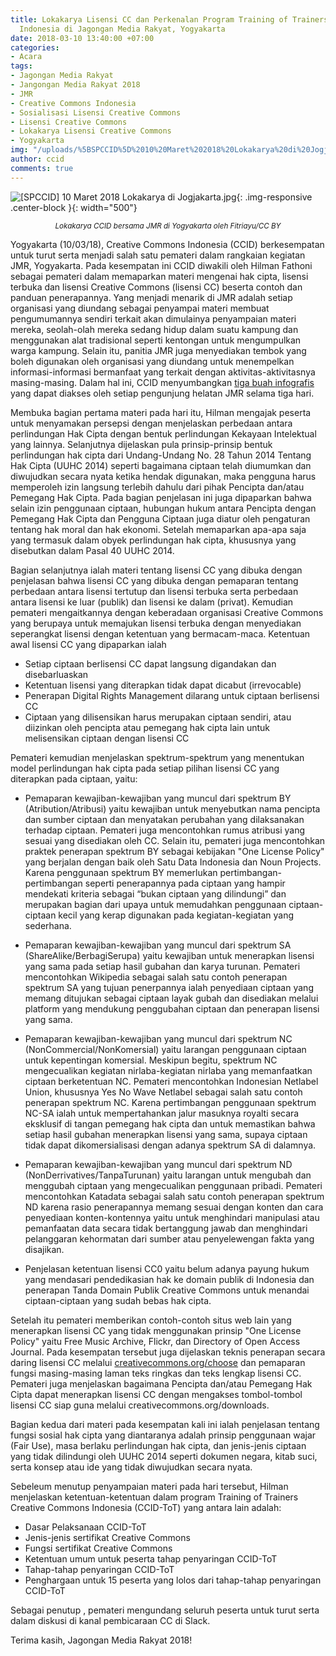 ```yaml
---
title: Lokakarya Lisensi CC dan Perkenalan Program Training of Trainers Creative Commons
  Indonesia di Jagongan Media Rakyat, Yogyakarta
date: 2018-03-10 13:40:00 +07:00
categories:
- Acara
tags:
- Jagongan Media Rakyat
- Jangongan Media Rakyat 2018
- JMR
- Creative Commons Indonesia
- Sosialisasi Lisensi Creative Commons
- Lisensi Creative Commons
- Lokakarya Lisensi Creative Commons
- Yogyakarta
img: "/uploads/%5BSPCCID%5D%2010%20Maret%202018%20Lokakarya%20di%20Jogjakarta.jpg"
author: ccid
comments: true
---
```


![[SPCCID] 10 Maret 2018 Lokakarya di Jogjakarta.jpg](/uploads/%5BSPCCID%5D%2010%20Maret%202018%20Lokakarya%20di%20Jogjakarta.jpg){: .img-responsive .center-block }{: width="500"}<center><small><i> Lokakarya CCID bersama JMR di Yogyakarta oleh Fitriayu/CC BY</i></small></center>

Yogyakarta (10/03/18), Creative Commons Indonesia (CCID)
berkesempatan untuk turut serta menjadi salah satu pemateri dalam rangkaian kegiatan JMR, Yogyakarta. Pada kesempatan ini CCID diwakili oleh Hilman Fathoni sebagai pemateri dalam memaparkan materi mengenai hak cipta, lisensi terbuka dan lisensi Creative Commons (lisensi CC) beserta contoh dan panduan penerapannya. Yang menjadi menarik di JMR adalah setiap organisasi yang diundang sebagai penyampai materi membuat pengumumannya sendiri terkait akan dimulainya penyampaian materi mereka, seolah-olah mereka sedang hidup dalam suatu kampung dan menggunakan alat tradisional seperti kentongan untuk mengumpulkan warga kampung. Selain itu, panitia JMR juga menyediakan tembok yang boleh digunakan oleh organisasi yang diundang untuk menempelkan informasi-informasi bermanfaat yang terkait dengan aktivitas-aktivitasnya masing-masing. Dalam hal ini, CCID menyumbangkan [tiga buah infografis](https://commons.wikimedia.org/wiki/Category:Materi_Komunikasi_Creative_Commons_Indonesia) yang dapat diakses oleh setiap pengunjung helatan JMR selama tiga hari.

Membuka bagian pertama materi pada hari itu, Hilman mengajak peserta untuk menyamakan persepsi dengan menjelaskan perbedaan antara perlindungan Hak Cipta dengan bentuk perlindungan Kekayaan Intelektual yang lainnya. Selanjutnya dijelaskan pula prinsip-prinsip bentuk perlindungan hak cipta dari Undang-Undang No. 28 Tahun 2014 Tentang Hak Cipta (UUHC 2014) seperti bagaimana ciptaan telah diumumkan dan diwujudkan secara nyata ketika hendak digunakan, maka pengguna harus memperoleh izin langsung terlebih dahulu dari pihak Pencipta dan/atau Pemegang Hak Cipta. Pada bagian penjelasan ini juga dipaparkan bahwa selain izin penggunaan ciptaan, hubungan hukum antara Pencipta dengan Pemegang Hak Cipta dan Pengguna Ciptaan juga diatur oleh pengaturan tentang hak moral dan hak ekonomi. Setelah memaparkan apa-apa saja yang termasuk dalam obyek perlindungan hak cipta, khususnya yang disebutkan dalam Pasal 40 UUHC 2014.

Bagian selanjutnya ialah materi tentang lisensi CC yang dibuka dengan penjelasan bahwa lisensi CC yang dibuka dengan pemaparan tentang perbedaan antara lisensi tertutup dan lisensi terbuka serta perbedaan antara lisensi ke luar (publik) dan lisensi ke dalam (privat). Kemudian pemateri mengaitkannya dengan keberadaan organisasi Creative Commons yang berupaya untuk memajukan lisensi terbuka dengan menyediakan seperangkat lisensi dengan ketentuan yang bermacam-maca. Ketentuan awal lisensi CC yang dipaparkan ialah 

* Setiap ciptaan berlisensi CC dapat langsung digandakan dan disebarluaskan
* Ketentuan lisensi yang diterapkan tidak dapat dicabut (irrevocable)
* Penerapan Digital Rights Management dilarang untuk ciptaan berlisensi CC
* Ciptaan yang dilisensikan harus merupakan ciptaan sendiri, atau diizinkan oleh pencipta atau pemegang hak cipta lain untuk melisensikan ciptaan dengan lisensi CC
 
Pemateri kemudian menjelaskan spektrum-spektrum yang menentukan model perlindungan hak cipta pada setiap pilihan lisensi CC yang diterapkan pada ciptaan, yaitu:

* Pemaparan kewajiban-kewajiban yang muncul dari spektrum BY (Atribution/Atribusi) yaitu kewajiban untuk menyebutkan nama pencipta dan sumber ciptaan dan menyatakan perubahan yang dilaksanakan terhadap ciptaan. Pemateri juga mencontohkan rumus atribusi yang sesuai yang disediakan oleh CC. Selain itu, pemateri juga mencontohkan praktek penerapan spektrum BY sebagai kebijakan "One License Policy" yang berjalan dengan baik oleh Satu Data Indonesia dan Noun Projects. Karena penggunaan spektrum BY memerlukan pertimbangan-pertimbangan seperti penerapannya pada ciptaan yang hampir mendekati kriteria sebagai “bukan ciptaan yang dilindungi” dan merupakan bagian dari upaya untuk memudahkan penggunaan ciptaan-ciptaan kecil yang kerap digunakan pada kegiatan-kegiatan yang sederhana.

* Pemaparan kewajiban-kewajiban yang muncul dari spektrum SA (ShareAlike/BerbagiSerupa) yaitu kewajiban untuk menerapkan lisensi yang sama pada setiap hasil gubahan dan karya turunan. Pemateri mencontohkan Wikipedia sebagai salah satu contoh penerapan spektrum SA yang tujuan penerpannya ialah penyediaan ciptaan yang memang ditujukan sebagai ciptaan layak gubah dan disediakan melalui platform yang mendukung penggubahan ciptaan dan penerapan lisensi yang sama.

* Pemaparan kewajiban-kewajiban yang muncul dari spektrum NC (NonCommercial/NonKomersial) yaitu larangan penggunaan ciptaan untuk kepentingan komersial. Meskipun begitu, spektrum NC mengecualikan kegiatan nirlaba-kegiatan nirlaba yang memanfaatkan ciptaan berketentuan NC. Pemateri mencontohkan Indonesian Netlabel Union, khususnya Yes No Wave Netlabel sebagai salah satu contoh penerapan spektrum NC. Karena pertimbangan penggunaan spektrum NC-SA ialah untuk mempertahankan jalur masuknya royalti secara eksklusif di tangan pemegang hak cipta dan untuk memastikan bahwa setiap hasil gubahan menerapkan lisensi yang sama, supaya ciptaan tidak dapat dikomersialisasi dengan adanya spektrum SA di dalamnya.

* Pemaparan kewajiban-kewajiban yang muncul dari spektrum ND (NonDerrivatives/TanpaTurunan) yaitu larangan untuk mengubah dan menggubah ciptaan yang mengecualikan penggunaan pribadi. Pemateri mencontohkan Katadata sebagai salah satu contoh penerapan spektrum ND karena rasio penerapannya memang sesuai dengan konten dan cara penyediaan konten-kontennya yaitu untuk menghindari manipulasi atau pemanfaatan data secara tidak bertanggung jawab dan menghindari pelanggaran kehormatan dari sumber atau penyelewengan fakta yang disajikan.

* Penjelasan ketentuan lisensi CC0 yaitu belum adanya payung hukum yang mendasari pendedikasian hak ke domain publik di Indonesia dan penerapan Tanda Domain Publik Creative Commons untuk menandai ciptaan-ciptaan yang sudah bebas hak cipta.

Setelah itu pemateri memberikan contoh-contoh situs web lain yang menerapkan lisensi CC yang tidak menggunakan prinsip "One License Policy" yaitu Free Music Archive, Flickr, dan Directory of Open Access Journal.  Pada kesempatan tersebut juga dijelaskan teknis penerapan secara daring lisensi CC melalui [creativecommons.org/choose](creativecommons.org/choose) dan pemaparan fungsi masing-masing laman teks ringkas dan teks lengkap lisensi CC. Pemateri juga menjelaskan bagaimana Pencipta dan/atau Pemegang Hak Cipta dapat menerapkan lisensi CC dengan mengakses tombol-tombol lisensi CC siap guna melalui creativecommons.org/downloads. 

Bagian kedua dari materi pada kesempatan kali ini ialah penjelasan tentang fungsi sosial hak cipta yang diantaranya adalah prinsip penggunaan wajar (Fair Use), masa berlaku perlindungan hak cipta, dan jenis-jenis ciptaan yang tidak dilindungi oleh UUHC 2014 seperti dokumen negara, kitab suci, serta konsep atau ide yang tidak diwujudkan secara nyata.

Sebeleum menutup penyampaian materi pada hari tersebut, Hilman menjelaskan ketentuan-ketentuan dalam program Training of Trainers Creative Commons Indonesia (CCID-ToT) yang antara lain adalah:

* Dasar Pelaksanaan CCID-ToT
* Jenis-jenis sertifikat Creative Commons
* Fungsi sertifikat Creative Commons
* Ketentuan umum untuk peserta tahap penyaringan CCID-ToT
* Tahap-tahap penyaringan CCID-ToT
* Penghargaan untuk 15 peserta yang lolos dari tahap-tahap penyaringan CCID-ToT

Sebagai penutup , pemateri mengundang seluruh peserta untuk turut serta dalam diskusi di kanal pembicaraan CC di Slack.

Terima kasih, Jagongan Media Rakyat 2018!